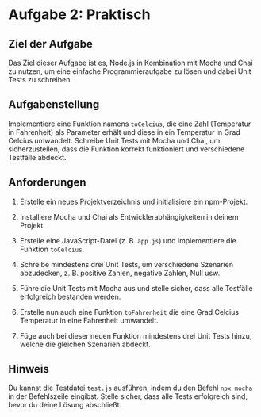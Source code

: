 # Aufgabe 2: Praktisch

## Ziel der Aufgabe

Das Ziel dieser Aufgabe ist es, Node.js in Kombination mit Mocha und Chai zu nutzen, um eine einfache Programmieraufgabe zu lösen und dabei Unit Tests zu schreiben.

## Aufgabenstellung

Implementiere eine Funktion namens `toCelcius`, die eine Zahl (Temperatur in Fahrenheit) als Parameter erhält und diese in ein Temperatur in Grad Celcius umwandelt. Schreibe Unit Tests mit Mocha und Chai, um sicherzustellen, dass die Funktion korrekt funktioniert und verschiedene Testfälle abdeckt.

## Anforderungen

1. Erstelle ein neues Projektverzeichnis und initialisiere ein npm-Projekt.

2. Installiere Mocha und Chai als Entwicklerabhängigkeiten in deinem Projekt.

3. Erstelle eine JavaScript-Datei (z. B. `app.js`) und implementiere die Funktion `toCelcius`.

4. Schreibe mindestens drei Unit Tests, um verschiedene Szenarien abzudecken, z. B. positive Zahlen, negative Zahlen, Null usw.

5. Führe die Unit Tests mit Mocha aus und stelle sicher, dass alle Testfälle erfolgreich bestanden werden.

6. Erstelle nun auch eine Funktion `toFahrenheit` die eine Grad Celcius Temperatur in eine Fahrenheit umwandelt.

7. Füge auch bei dieser neuen Funktion mindestens drei Unit Tests hinzu, welche die gleichen Szenarien abdeckt.

## Hinweis

Du kannst die Testdatei `test.js` ausführen, indem du den Befehl `npx mocha` in der Befehlszeile eingibst. Stelle sicher, dass alle Tests erfolgreich sind, bevor du deine Lösung abschließt.
